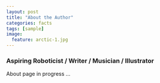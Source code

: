 ```yaml
---
layout: post
title: "About the Author"
categories: facts
tags: [sample]
image:
  feature: arctic-1.jpg
---
```

### Aspiring Roboticist / Writer / Musician / Illustrator

About page in progress ... 
